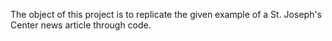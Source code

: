 The object of this project is to replicate the given example of a St. Joseph's Center news article through code.